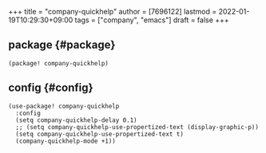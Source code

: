 +++
title = "company-quickhelp"
author = [7696122]
lastmod = 2022-01-19T10:29:30+09:00
tags = ["company", "emacs"]
draft = false
+++

## package {#package}

```elisp
(package! company-quickhelp)
```


## config {#config}

```elisp
(use-package! company-quickhelp
  :config
  (setq company-quickhelp-delay 0.1)
  ;; (setq company-quickhelp-use-propertized-text (display-graphic-p))
  (setq company-quickhelp-use-propertized-text t)
  (company-quickhelp-mode +1))
```

